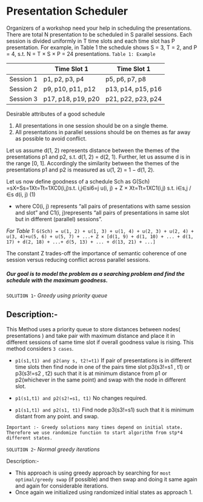 # Presentation Scheduler

Organizers of a workshop need your help in scheduling the presentations. There are
total N presentation to be scheduled in S parallel sessions. Each session is divided uniformly in T time slots and each time slot has P presentation. For example, in     Table 1 the schedule shows S = 3, T = 2, and P = 4, s.t. N = T × S × P = 24 presentations.
`Table 1: Example`

||Time Slot 1|Time Slot 1|
|------|-----|-----|
|Session 1|p1, p2, p3, p4 |p5, p6, p7, p8|
|Session 2|p9, p10, p11, p12| p13, p14, p15, p16|
|Session 3|p17, p18, p19, p20| p21, p22, p23, p24|
Desirable attributes of a good schedule
1. All presentations in one session should be on a single theme.
2. All presentations in parallel sessions should be on themes as far away as possible to avoid conflict.

Let us assume d(1, 2) represents distance between the themes of the presentations p1
and p2, s.t. d(1, 2) = d(2, 1). Further, let us assume d is in the range [0, 1]. Accordingly the similarity between the themes of the presentations p1 and p2 is measured as u(1, 2) = 1 − d(1, 2).

Let us now define goodness of a schedule Sch as
G(Sch) =sX=Ss=1Xt=Tt=1XC0(i,j)s.t. i,j∈si6=j u(i, j) + Z × Xt=Tt=1XC1(i,j) s.t. i∈s,j /∈s d(i, j) (1)

- where C0(i, j) represents “all pairs of presentations with same session and slot” and C1(i, j)represents “all pairs of presentations in same slot but in different (parallel) sessions”. 

*For Table 1:*
`G(Sch) = u(1, 2) + u(1, 3) + u(1, 4) + u(2, 3) + u(2, 4) + u(3, 4)+u(5, 6) + u(5, 7) + ...+ Z × [d(1, 9) + d(1, 10) + ... + d(1, 17) + d(2, 18) + ...+ d(5, 13) + ... + d(13, 21) + ...]`

The constant Z trades-off the importance of semantic coherence of one session versus
reducing conflict across parallel sessions.
##### Our goal is to model the problem as a searching problem and find the schedule with the maximum goodness.

`SOLUTION 1`- *Greedy using priority queue*

## Description:-
This Method uses a priority queue to store distances between nodes( presentations ) and take pair with maximum distance and place it in different sessions of same time slot if overall goodness value is rising. This method considers `3 cases`.

- `p1(s1,t1) and p2(any s, t2!=t1)` If pair of presentations is in different time slots then find node in one of the pairs time slot p3(s3!=s1 , t1) or p3(s3!=s2 , t2) such that it is at minimum distance from p1 or p2(whichever in the same point) and swap with the node in different slot.

- `p1(s1,t1) and p2(s2!=s1, t1)` No changes required.

- `p1(s1,t1) and p2(s1, t1)` Find node p3(s3!=s1) such that it is minimum distant from any point. and swap.

`
Important :- Greedy solutions many times depend on initial state. Therefore we use randomize function to start algorithm from stp*4 different states.
`


`SOLUTION 2`- *Normal greedy iterations*

Description:-

- This approach is using greedy approach by searching for `most optimal/greedy swap` (if possible) and then swap and doing it same again and again for considerable iterations.
- Once again we initialized using randomized initial states as approach 1.




